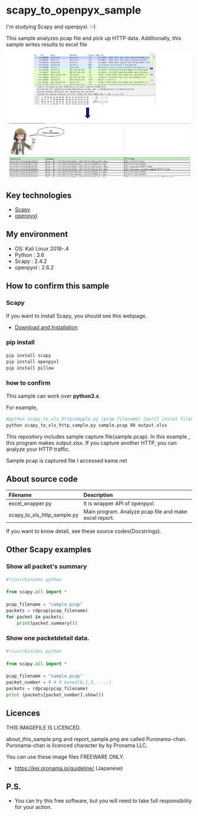 # scapy_to_openpyx_sample

I'm studying Scapy and openpyxl. :-)

This sample analyzes pcap file and pick up HTTP data. Additionally,  this sample writes results to excel file

![Image](about_this_sample.png)

## Key technologies

* [Scapy](https://scapy.net/)
* [openpyxl](https://openpyxl.readthedocs.io/en/stable/index.html)

## My environment

* OS: Kali Linux 2018-.4
* Python : 3.6
* Scapy : 2.4.2
* openpyxl : 2.6.2

## How to confirm this sample

### Scapy

If you want to install Scapy, you should see this webpage.

* [Download and Installation](https://scapy.readthedocs.io/en/latest/installation.html)

### pip install

```bash
pip install scapy
pip install openpyxl
pip install pillow
```

### how to confirm

This sample can work over __python3.x__.

For example,

```bash
#python scapy_to_xls_httpsampple.py [pcap filename] [port] [excel filename(option)]
python scapy_to_xls_http_sample.py sample.pcap 80 output.xlsx
```
This repository includes sample capture file(sample.pcap). In this example ,  this program makes output.xlsx. If you capture another HTTP, you can analyze your HTTP traffic.

Sample pcap is captured file I accessed kame.net

## About source code

|Filename|Description|
|:-----------|:------------|
|excel_wrapper.py|It is wrapper API of openpyxl.|
|scapy_to_xls_http_sample.py|Main program. Analyze pcap file and make excel report.|

If you want to know detail, see these source codes(Docstrings).

## Other Scapy examples

### Show all packet's summary

```py
#!/usr/bin/env python

from scapy.all import *

pcap_filename = "sample.pcap"
packets = rdpcap(pcap_filename)
for packet in packets:
    print(packet.summary())
```

### Show one packetdetail data.

```py
#!/usr/bin/env python

from scapy.all import *

pcap_filename = "sample.pcap"
packet_number = 9 # 0 based(0,1,2, ....)
packets = rdpcap(pcap_filename)
print (packets[packet_number].show())
```

## Licences

THIS IMAGEFILE IS LICENCED.

about_this_sample.png and report_sample.png are called Puronama-chan. Puronama-chan is licenced character by by Pronama LLC.

You can use these image files FREEWARE ONLY.
* https://kei.pronama.jp/guideline/ (Japanese)

## P.S.

* You can try this free software, but you will need to take full responsibility for your action.
